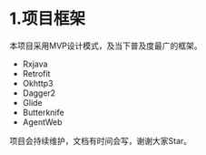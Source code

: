 # 1.项目框架
本项目采用MVP设计模式，及当下普及度最广的框架。
* Rxjava
* Retrofit
* Okhttp3
* Dagger2
* Glide
* Butterknife
* AgentWeb

项目会持续维护，文档有时间会写，谢谢大家Star。
